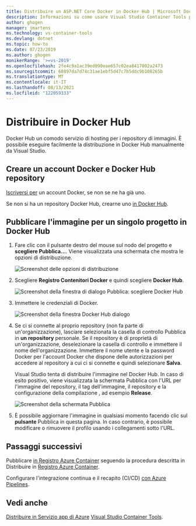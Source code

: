 ```yaml
---
title: Distribuire un ASP.NET Core Docker in Docker Hub | Microsoft Docs
description: Informazioni su come usare Visual Studio Container Tools per distribuire un ASP.NET Core app Web Docker Hub
author: ghogen
manager: jmartens
ms.technology: vs-container-tools
ms.devlang: dotnet
ms.topic: how-to
ms.date: 07/23/2019
ms.author: ghogen
monikerRange: '>=vs-2019'
ms.openlocfilehash: 2fe4c9a1ac39ed090eae657c02ea8417002a2473
ms.sourcegitcommit: 68897da7d74c31ae1ebf5d47c7b5ddc9b108265b
ms.translationtype: MT
ms.contentlocale: it-IT
ms.lasthandoff: 08/13/2021
ms.locfileid: "122059333"
---
```

# <a name="deploy-to-docker-hub"></a>Distribuire in Docker Hub

Docker Hub un comodo servizio di hosting per i repository di immagini. È possibile eseguire facilmente la distribuzione in Docker Hub manualmente da Visual Studio.

## <a name="create-a-docker-account-and-docker-hub-repository"></a>Creare un account Docker e Docker Hub repository

[Iscriversi per](https://hub.docker.com/signup) un account Docker, se non se ne ha già uno.

Se non si ha un repository Docker Hub, crearne uno [in Docker Hub](https://hub.docker.com/).

## <a name="publish-the-image-for-a-single-project-to-docker-hub"></a>Pubblicare l'immagine per un singolo progetto in Docker Hub

1. Fare clic con il pulsante destro del mouse sul nodo del progetto e **scegliere Pubblica...**. Viene visualizzata una schermata che mostra le opzioni di distribuzione.

   ![Screenshot delle opzioni di distribuzione](media/container-tools/vs-2019/docker-container-registry.png)

1. Scegliere **Registro Contenitori Docker** e quindi scegliere **Docker Hub**.

   ![Screenshot della finestra di dialogo Pubblica: scegliere Docker Hub](media/deploy-docker-hub/container-tools-docker-hub-deploy.png)

1. Immettere le credenziali di Docker.

   ![Screenshot della finestra Docker Hub dialogo](media/deploy-docker-hub/container-tools-docker-hub-credentials.png)

1. Se ci si connette al proprio repository (non fa parte di un'organizzazione), lasciare selezionata la casella di controllo Pubblica in **un repository** personale. Se il repository è di proprietà di un'organizzazione, deselezionare la casella di controllo e immettere il nome dell'organizzazione. Immettere il nome utente e la password Docker per l'account Docker che dispone delle autorizzazioni per accedere al repository a cui ci si connette e quindi selezionare **Salva**.

   Visual Studio tenta di distribuire l'immagine nel Docker Hub.  In caso  di esito positivo, viene visualizzata la schermata Pubblica con l'URL per l'immagine del repository, il tag dell'immagine, il repository e la configurazione della compilazione , ad esempio **Release**.

   ![Screenshot della schermata Pubblica](media/deploy-docker-hub/container-tools-docker-hub-finished.png)

1. È possibile aggiornare l'immagine in qualsiasi momento facendo clic sul **pulsante** Pubblica in questa pagina.  In caso contrario, è possibile modificare o rimuovere il profilo usando i collegamenti sotto l'URL.

## <a name="next-steps"></a>Passaggi successivi

Pubblicare [in Registro Azure Container](/azure/container-registry/) seguendo la procedura descritta in Distribuire in [Registro Azure Container](hosting-web-apps-in-docker.md).

Configurare l'integrazione continua e il recapito (CI/CD) [con Azure Pipelines](/azure/devops/pipelines/?view=azure-devops&preserve-view=true).

## <a name="see-also"></a>Vedi anche

[Distribuire in Servizio app di Azure](deploy-app-service.md) 
 [Visual Studio Container Tools](./index.yml).